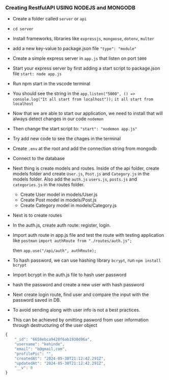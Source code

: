 ### Creating RestfulAPI USING NODEJS and MONGODB

- Create a folder called `server` or `api`
- `cd server`
- Install frameworks, libraries like `expressjs`, `mongoose`, `dotenv`, `multer`
- add a new key-value to package.json file `"type": "module"`
- Create a simple express server in `app.js` that listen on port `5000`
- Start your express server by first adding a start script to package.json file
`start: node app.js`
- Run npm start in the vscode terminal
- You should see the string in the 
`app.listen("5000", () => console.log("It all start from localhost"));`
`it all start from localhost`
- Now that we are able to start our application, we need to install that will always detect changes in our code `nodemon`
- Then change the start script to: 
`"start": "nodemon app.js"`
- Try add new code to see the chages in the terminal
- Create `.env` at the root and add the connection string from mongodb
- Connect to the database
- Next thing is create models and routes. Inside of the api folder, create models folder and create `User.js`, `Post.js` and `Category.js` in the models folder. Also add the `auth.js` `users.js`, `posts.js` and `categories.js` in the routes folder.
  - Create User model in models/User.js
  - Create Post model in models/Post.js
  - Create Category model in models/Category.js
- Next is to create routes
- In the auth.js, create auth route: register, login.
- Import auth route in app.js file and test the route with testing application like `postman`
  `import authRoute from "./routes/auth.js";`


  then
  `app.use("/api/auth", authRoute);`

- To hash password, we can use hashing library `bcrypt`, run `npm install bcrypt`
- Import bcrypt in the auth.js file to hash user password
- hash the password and create a new user with hash password
- Next create login route, find user and compare the input with the password saved in DB.
- To avoid sending along with user info is not a best practices.
- This can be achieved by omitting pasword from user information through destructuring of the user object

```js
{
    "_id": "6658ebca9420f6ab1930d96a",
    "username": "kehinde",
    "email": "b@gmail,com",
    "profilePic": "",
    "createdAt": "2024-05-30T21:12:42.291Z",
    "updatedAt": "2024-05-30T21:12:42.291Z",
    "__v": 0
}
```